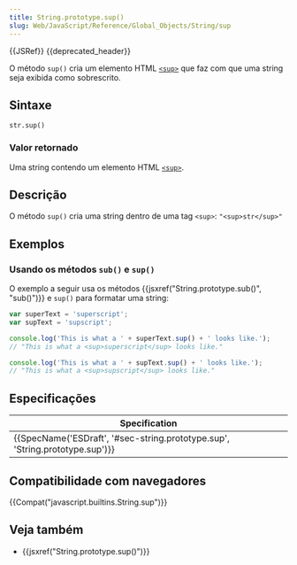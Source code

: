 ```yaml
---
title: String.prototype.sup()
slug: Web/JavaScript/Reference/Global_Objects/String/sup
---
```

{{JSRef}} {{deprecated_header}}

O método `sup()` cria um elemento HTML [`<sup>`](/pt-BR/docs/Web/HTML/Element/sup) que faz com que uma string seja exibida como sobrescrito.

## Sintaxe

```
str.sup()
```

### Valor retornado

Uma string contendo um elemento HTML [`<sup>`](/pt-BR/docs/Web/HTML/Element/sup).

## Descrição

O método `sup()` cria uma string dentro de uma tag `<sup>`: `"<sup>str</sup>"`

## Exemplos

### Usando os métodos `sub()` e `sup()`

O exemplo a seguir usa os métodos {{jsxref("String.prototype.sub()", "sub()")}} e `sup()` para formatar uma string:

```js
var superText = 'superscript';
var supText = 'supscript';

console.log('This is what a ' + superText.sup() + ' looks like.');
// "This is what a <sup>superscript</sup> looks like."

console.log('This is what a ' + supText.sup() + ' looks like.');
// "This is what a <sup>supscript</sup> looks like."
```

## Especificações

| Specification                                                                                        |
| ---------------------------------------------------------------------------------------------------- |
| {{SpecName('ESDraft', '#sec-string.prototype.sup', 'String.prototype.sup')}} |

## Compatibilidade com navegadores

{{Compat("javascript.builtins.String.sup")}}

## Veja também

- {{jsxref("String.prototype.sup()")}}
